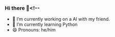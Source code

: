 ### Hi there 👋<!--

- 🔭 I’m currently working on a AI with my friend.
- 🌱 I’m currently learning Python
- 😄 Pronouns: he/him
